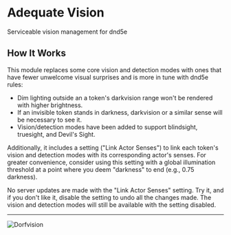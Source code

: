 # Adequate Vision

Serviceable vision management for dnd5e

## How It Works

This module replaces some core vision and detection modes with ones that have fewer unwelcome visual surprises and is more in tune with dnd5e rules:
- Dim lighting outside an a token's darkvision range won't be rendered with higher brightness.
- If an invisible token stands in darkness, darkvision or a similar sense will be necessary to see it.
- Vision/detection modes have been added to support blindsight, truesight, and Devil's Sight.

Additionally, it includes a setting ("Link Actor Senses") to link each token's vision and detection modes with its corresponding actor's senses. For greater convenience, consider using this setting with a global illumination threshold at a point where you deem "darkness" to end (e.g., 0.75 darkness).

No server updates are made with the "Link Actor Senses" setting. Try it, and if you don't like it, disable the setting to undo all the changes made. The vision and detection modes will still be available with the setting disabled.

---

![Dorfvision](https://raw.githubusercontent.com/stwlam/adequate-vision/master/dorfvision.webp)
